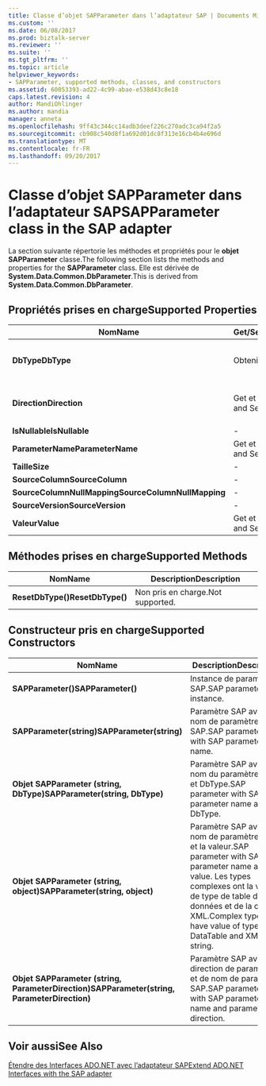 ```yaml
---
title: Classe d’objet SAPParameter dans l’adaptateur SAP | Documents Microsoft
ms.custom: ''
ms.date: 06/08/2017
ms.prod: biztalk-server
ms.reviewer: ''
ms.suite: ''
ms.tgt_pltfrm: ''
ms.topic: article
helpviewer_keywords:
- SAPParameter, supported methods, classes, and constructors
ms.assetid: 60053393-ad22-4c99-abae-e538d43c8e18
caps.latest.revision: 4
author: MandiOhlinger
ms.author: mandia
manager: anneta
ms.openlocfilehash: 9ff43c344cc14adb3deef226c270adc3ca94f2a5
ms.sourcegitcommit: cb908c540d8f1a692d01dc8f313e16cb4b4e696d
ms.translationtype: MT
ms.contentlocale: fr-FR
ms.lasthandoff: 09/20/2017
---
```

# <a name="sapparameter-class-in-the-sap-adapter"></a><span data-ttu-id="5603c-102">Classe d’objet SAPParameter dans l’adaptateur SAP</span><span class="sxs-lookup"><span data-stu-id="5603c-102">SAPParameter class in the SAP adapter</span></span>
<span data-ttu-id="5603c-103">La section suivante répertorie les méthodes et propriétés pour le **objet SAPParameter** classe.</span><span class="sxs-lookup"><span data-stu-id="5603c-103">The following section lists the methods and properties for the **SAPParameter** class.</span></span> <span data-ttu-id="5603c-104">Elle est dérivée de **System.Data.Common.DbParameter**.</span><span class="sxs-lookup"><span data-stu-id="5603c-104">This is derived from **System.Data.Common.DbParameter**.</span></span>  
  
## <a name="supported-properties"></a><span data-ttu-id="5603c-105">Propriétés prises en charge</span><span class="sxs-lookup"><span data-stu-id="5603c-105">Supported Properties</span></span>  
  
|<span data-ttu-id="5603c-106">Nom</span><span class="sxs-lookup"><span data-stu-id="5603c-106">Name</span></span>|<span data-ttu-id="5603c-107">Get/Set.</span><span class="sxs-lookup"><span data-stu-id="5603c-107">Get/Set</span></span>|<span data-ttu-id="5603c-108"> Description</span><span class="sxs-lookup"><span data-stu-id="5603c-108">Description</span></span>|  
|----------|--------------|-----------------|  
|<span data-ttu-id="5603c-109">**DbType**</span><span class="sxs-lookup"><span data-stu-id="5603c-109">**DbType**</span></span>|<span data-ttu-id="5603c-110">Obtenir</span><span class="sxs-lookup"><span data-stu-id="5603c-110">Get</span></span>|<span data-ttu-id="5603c-111">DbType si le paramètre est retourné.</span><span class="sxs-lookup"><span data-stu-id="5603c-111">DbType if the parameter returned.</span></span> <span data-ttu-id="5603c-112">Ne peut pas être définie.</span><span class="sxs-lookup"><span data-stu-id="5603c-112">Cannot be set.</span></span>|  
|<span data-ttu-id="5603c-113">**Direction**</span><span class="sxs-lookup"><span data-stu-id="5603c-113">**Direction**</span></span>|<span data-ttu-id="5603c-114">Get et Set</span><span class="sxs-lookup"><span data-stu-id="5603c-114">Get and Set</span></span>|<span data-ttu-id="5603c-115">ParameterDirection.ReturnValue ne pas pris en charge.</span><span class="sxs-lookup"><span data-stu-id="5603c-115">ParameterDirection.ReturnValue not supported.</span></span>|  
|<span data-ttu-id="5603c-116">**IsNullable**</span><span class="sxs-lookup"><span data-stu-id="5603c-116">**IsNullable**</span></span>|-|<span data-ttu-id="5603c-117">Non pris en charge.</span><span class="sxs-lookup"><span data-stu-id="5603c-117">Not supported.</span></span>|  
|<span data-ttu-id="5603c-118">**ParameterName**</span><span class="sxs-lookup"><span data-stu-id="5603c-118">**ParameterName**</span></span>|<span data-ttu-id="5603c-119">Get et Set</span><span class="sxs-lookup"><span data-stu-id="5603c-119">Get and Set</span></span>|<span data-ttu-id="5603c-120">Nom du paramètre.</span><span class="sxs-lookup"><span data-stu-id="5603c-120">Name of the parameter.</span></span>|  
|<span data-ttu-id="5603c-121">**Taille**</span><span class="sxs-lookup"><span data-stu-id="5603c-121">**Size**</span></span>|-|<span data-ttu-id="5603c-122">Non pris en charge.</span><span class="sxs-lookup"><span data-stu-id="5603c-122">Not supported.</span></span>|  
|<span data-ttu-id="5603c-123">**SourceColumn**</span><span class="sxs-lookup"><span data-stu-id="5603c-123">**SourceColumn**</span></span>|-|<span data-ttu-id="5603c-124">Non pris en charge.</span><span class="sxs-lookup"><span data-stu-id="5603c-124">Not supported.</span></span>|  
|<span data-ttu-id="5603c-125">**SourceColumnNullMapping**</span><span class="sxs-lookup"><span data-stu-id="5603c-125">**SourceColumnNullMapping**</span></span>|-|<span data-ttu-id="5603c-126">Non pris en charge.</span><span class="sxs-lookup"><span data-stu-id="5603c-126">Not supported.</span></span>|  
|<span data-ttu-id="5603c-127">**SourceVersion**</span><span class="sxs-lookup"><span data-stu-id="5603c-127">**SourceVersion**</span></span>|-|<span data-ttu-id="5603c-128">Non pris en charge.</span><span class="sxs-lookup"><span data-stu-id="5603c-128">Not supported.</span></span>|  
|<span data-ttu-id="5603c-129">**Valeur**</span><span class="sxs-lookup"><span data-stu-id="5603c-129">**Value**</span></span>|<span data-ttu-id="5603c-130">Get et Set</span><span class="sxs-lookup"><span data-stu-id="5603c-130">Get and Set</span></span>|<span data-ttu-id="5603c-131">Valeur du paramètre</span><span class="sxs-lookup"><span data-stu-id="5603c-131">Value of the parameter</span></span>|  
  
## <a name="supported-methods"></a><span data-ttu-id="5603c-132">Méthodes prises en charge</span><span class="sxs-lookup"><span data-stu-id="5603c-132">Supported Methods</span></span>  
  
|<span data-ttu-id="5603c-133">Nom</span><span class="sxs-lookup"><span data-stu-id="5603c-133">Name</span></span>|<span data-ttu-id="5603c-134"> Description</span><span class="sxs-lookup"><span data-stu-id="5603c-134">Description</span></span>|  
|----------|-----------------|  
|<span data-ttu-id="5603c-135">**ResetDbType()**</span><span class="sxs-lookup"><span data-stu-id="5603c-135">**ResetDbType()**</span></span>|<span data-ttu-id="5603c-136">Non pris en charge.</span><span class="sxs-lookup"><span data-stu-id="5603c-136">Not supported.</span></span>|  
  
## <a name="supported-constructors"></a><span data-ttu-id="5603c-137">Constructeur pris en charge</span><span class="sxs-lookup"><span data-stu-id="5603c-137">Supported Constructors</span></span>  
  
|<span data-ttu-id="5603c-138">Nom</span><span class="sxs-lookup"><span data-stu-id="5603c-138">Name</span></span>|<span data-ttu-id="5603c-139"> Description</span><span class="sxs-lookup"><span data-stu-id="5603c-139">Description</span></span>|  
|----------|-----------------|  
|<span data-ttu-id="5603c-140">**SAPParameter()**</span><span class="sxs-lookup"><span data-stu-id="5603c-140">**SAPParameter()**</span></span>|<span data-ttu-id="5603c-141">Instance de paramètre SAP.</span><span class="sxs-lookup"><span data-stu-id="5603c-141">SAP parameter instance.</span></span>|  
|<span data-ttu-id="5603c-142">**SAPParameter(string)**</span><span class="sxs-lookup"><span data-stu-id="5603c-142">**SAPParameter(string)**</span></span>|<span data-ttu-id="5603c-143">Paramètre SAP avec le nom de paramètre SAP.</span><span class="sxs-lookup"><span data-stu-id="5603c-143">SAP parameter with SAP parameter name.</span></span>|  
|<span data-ttu-id="5603c-144">**Objet SAPParameter (string, DbType)**</span><span class="sxs-lookup"><span data-stu-id="5603c-144">**SAPParameter(string, DbType)**</span></span>|<span data-ttu-id="5603c-145">Paramètre SAP avec le nom du paramètre SAP et DbType.</span><span class="sxs-lookup"><span data-stu-id="5603c-145">SAP parameter with SAP parameter name and DbType.</span></span>|  
|<span data-ttu-id="5603c-146">**Objet SAPParameter (string, object)**</span><span class="sxs-lookup"><span data-stu-id="5603c-146">**SAPParameter(string, object)**</span></span>|<span data-ttu-id="5603c-147">Paramètre SAP avec le nom de paramètre SAP et la valeur.</span><span class="sxs-lookup"><span data-stu-id="5603c-147">SAP parameter with SAP parameter name and value.</span></span> <span data-ttu-id="5603c-148">Les types complexes ont la valeur de type de table de données et de la chaîne XML.</span><span class="sxs-lookup"><span data-stu-id="5603c-148">Complex types have value of type DataTable and XML string.</span></span>|  
|<span data-ttu-id="5603c-149">**Objet SAPParameter (string, ParameterDirection)**</span><span class="sxs-lookup"><span data-stu-id="5603c-149">**SAPParameter(string, ParameterDirection)**</span></span>|<span data-ttu-id="5603c-150">Paramètre SAP avec la direction de paramètres et de nom de paramètre SAP.</span><span class="sxs-lookup"><span data-stu-id="5603c-150">SAP parameter with SAP parameter name and parameter direction.</span></span>|  
  
## <a name="see-also"></a><span data-ttu-id="5603c-151">Voir aussi</span><span class="sxs-lookup"><span data-stu-id="5603c-151">See Also</span></span>  
 [<span data-ttu-id="5603c-152">Étendre des Interfaces ADO.NET avec l’adaptateur SAP</span><span class="sxs-lookup"><span data-stu-id="5603c-152">Extend ADO.NET Interfaces with the SAP adapter</span></span>](../../adapters-and-accelerators/adapter-sap/extend-ado-net-interfaces-with-the-sap-adapter.md)